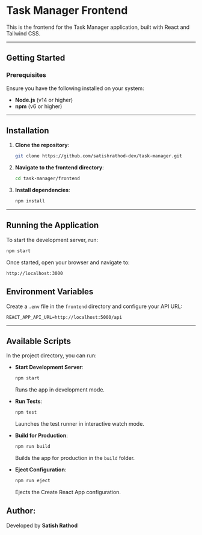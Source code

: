 # Task Manager Frontend

This is the frontend for the Task Manager application, built with React and Tailwind CSS.

---

## Getting Started

### Prerequisites

Ensure you have the following installed on your system:

- **Node.js** (v14 or higher)
- **npm** (v6 or higher)

---

## Installation

1. **Clone the repository**:

   ```bash
   git clone https://github.com/satishrathod-dev/task-manager.git
   ```

2. **Navigate to the frontend directory**:

   ```bash
   cd task-manager/frontend
   ```

3. **Install dependencies**:

   ```bash
   npm install
   ```

---

## Running the Application

To start the development server, run:

```bash
npm start
```

Once started, open your browser and navigate to:

```
http://localhost:3000
```



## Environment Variables

Create a `.env` file in the `frontend` directory and configure your API URL:

```
REACT_APP_API_URL=http://localhost:5000/api
```

---

## Available Scripts

In the project directory, you can run:

- **Start Development Server**:

  ```bash
  npm start
  ```
  Runs the app in development mode.

- **Run Tests**:

  ```bash
  npm test
  ```
  Launches the test runner in interactive watch mode.

- **Build for Production**:

  ```bash
  npm run build
  ```
  Builds the app for production in the `build` folder.

- **Eject Configuration**:

  ```bash
  npm run eject
  ```
  Ejects the Create React App configuration.


## Author:
Developed by **Satish Rathod**